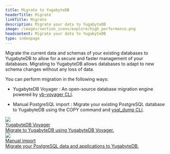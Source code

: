 ```yaml
---
title: Migrate to YugabyteDB
headerTitle: Migrate
linkTitle: Migrate
description: Migrate your data to YugabyteDB
image: /images/section_icons/explore/high_performance.png
headcontent: Migrate your data to YugabyteDB
type: indexpage
---
```


Migrate the current data and schemas of your existing databases to YugabyteDB to allow for a secure and faster management of your databases. Migrating to YugabyteDB allows databases to adapt to new schema changes without any loss of data.

You can perform migration in the following ways:

- YugabyteDB Voyager : An open-source database migration engine powered by [yb-voyager CLI](https://github.com/yugabyte/yb-voyager).

- Manual PostgreSQL import : Migrate your existing PostgreSQL database to YugabyteDB using the COPY command and [ysql_dump CLI](../admin/ysql-dump/).

<div class="row">

<div class="col-12 col-md-6 col-lg-12 col-xl-6">
    <a class="section-link icon-offset" href="yb-voyager/">
      <div class="head">
        <img class="icon" src="/images/section_icons/explore/high_performance.png" aria-hidden="true" />
        <div class="title">YugabyteDB Voyager</div>
      </div>
      <div class="body">
        Migrate to YugabyteDB using YugabyteDB Voyager.
      </div>
    </a>
  </div>

  <div class="col-12 col-md-6 col-lg-12 col-xl-6">
    <a class="section-link icon-offset" href="manual-import/">
      <div class="head">
        <img class="icon" src="/images/section_icons/explore/high_performance.png" aria-hidden="true" />
        <div class="title">Manual import</div>
      </div>
      <div class="body">
        Migrate your PostgreSQL data and applications to YugabyteDB.
      </div>
    </a>
  </div>

</div>
